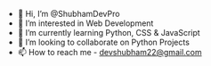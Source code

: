 - 👋 Hi, I’m @ShubhamDevPro
- 👀 I’m interested in Web Development
- 🌱 I’m currently learning Python, CSS & JavaScript
- 💞️ I’m looking to collaborate on Python Projects
- 📫 How to reach me - devshubham22@gmail.com





